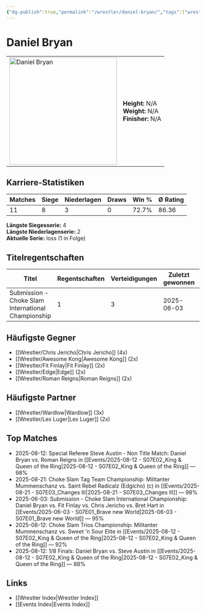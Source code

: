 ```yaml
---
{"dg-publish":true,"permalink":"/wrestler/daniel-bryan/","tags":["wrestler"],"noteIcon":"","created":"2025-08-11T09:33:18.305+02:00"}
---
```



# Daniel Bryan

<table>
<tr>
<td><img src="Daniel Bryan.png" width="280" alt="Daniel Bryan"></td>
<td>
<b>Height:</b> N/A<br>
<b>Weight:</b> N/A<br>
<b>Finisher:</b> N/A<br>
</td>
</tr>
</table>

## Karriere-Statistiken

| Matches | Siege | Niederlagen | Draws | Win % | Ø Rating |
|---------|-------|-------------|-------|-------|-----------|
| 11 | 8 | 3 | 0 | 72.7% | 86.36 |

**Längste Siegesserie:** 4<br>**Längste Niederlagenserie:** 2<br>**Aktuelle Serie:** loss (1 in Folge)

## Titelregentschaften
| Titel | Regentschaften | Verteidigungen | Zuletzt gewonnen | Aktuell |
|-------|---------------|----------------|------------------|---------|
| Submission - Choke Slam International Championship | 1 | 3 | 2025-06-03 |  |


## Häufigste Gegner
- [[Wrestler/Chris Jericho\|Chris Jericho]] (4x)
- [[Wrestler/Awesome Kong\|Awesome Kong]] (2x)
- [[Wrestler/Fit Finlay\|Fit Finlay]] (2x)
- [[Wrestler/Edge\|Edge]] (2x)
- [[Wrestler/Roman Reigns\|Roman Reigns]] (2x)

## Häufigste Partner
- [[Wrestler/Wardlow\|Wardlow]] (3x)
- [[Wrestler/Lex Luger\|Lex Luger]] (2x)

## Top Matches
- 2025-08-12: Special Referee Steve Austin - Non Title Match: Daniel Bryan vs. Roman Reigns in [[Events/2025-08-12 - S07E02_King & Queen of the Ring\|2025-08-12 - S07E02_King & Queen of the Ring]] — 98%
- 2025-08-21: Choke Slam Tag Team Championship: Militanter Mummenschanz vs. Saint Rebel Radicalz (Edgicho) (c) in [[Events/2025-08-21 - S07E03_Changes III\|2025-08-21 - S07E03_Changes III]] — 98%
- 2025-06-03: Submission - Choke Slam International Championship: Daniel Bryan vs. Fit Finlay vs. Chris Jericho vs. Bret Hart in [[Events/2025-06-03 - S07E01_Brave new World\|2025-06-03 - S07E01_Brave new World]] — 95%
- 2025-08-12: Choke Slam Trios Championship: Militanter Mummenschanz vs. Sweet 'n Sour Elite in [[Events/2025-08-12 - S07E02_King & Queen of the Ring\|2025-08-12 - S07E02_King & Queen of the Ring]] — 92%
- 2025-08-12: 1/8 Finals: Daniel Bryan vs. Steve Austin in [[Events/2025-08-12 - S07E02_King & Queen of the Ring\|2025-08-12 - S07E02_King & Queen of the Ring]] — 88%

## Links
- [[Wrestler Index\|Wrestler Index]]
- [[Events Index\|Events Index]]
